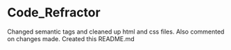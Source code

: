 # Code_Refractor

Changed semantic tags and cleaned up html and css files. Also commented on changes made. Created this README.md
